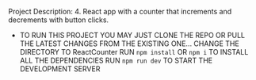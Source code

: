 Project Description: 4. React app with a counter that increments and decrements with button clicks.

- TO RUN THIS PROJECT
  YOU MAY JUST CLONE THE REPO OR PULL THE LATEST CHANGES FROM THE EXISTING ONE...
  CHANGE THE DIRECTORY TO ReactCounter
  RUN `npm install` OR `npm i` TO INSTALL ALL THE DEPENDENCIES
  RUN `npm run dev` TO START THE DEVELOPMENT SERVER
